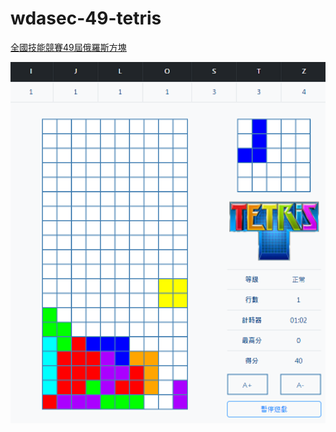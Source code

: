 # wdasec-49-tetris
<a target='_blank' href='https://adha9990.github.io/wdasec-49-tetris/'>全國技能競賽49屆俄羅斯方塊</a>

<a target='_blank' href='https://adha9990.github.io/wdasec-49-tetris/'>
    <img width='600' src='https://github.com/adha9990/wdasec-49-tetris/blob/master/source/unknown.png'/>
</a>
